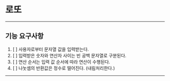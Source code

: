 # 로또 

---
## 기능 요구사항 


1. [ ] 사용자로부터 문자열 값을 입력받는다. 
2. [ ] 입력받은 숫자와 연산자 사이는 빈 공백 문자열로 구분된다. 
3. [ ] 연산 순서는 입력 값 순서에 따라 연산이 수행된다. 
4. [ ] 나눗셈의 반환값은 정수로 떨어진다. (내림처리한다.)

---

